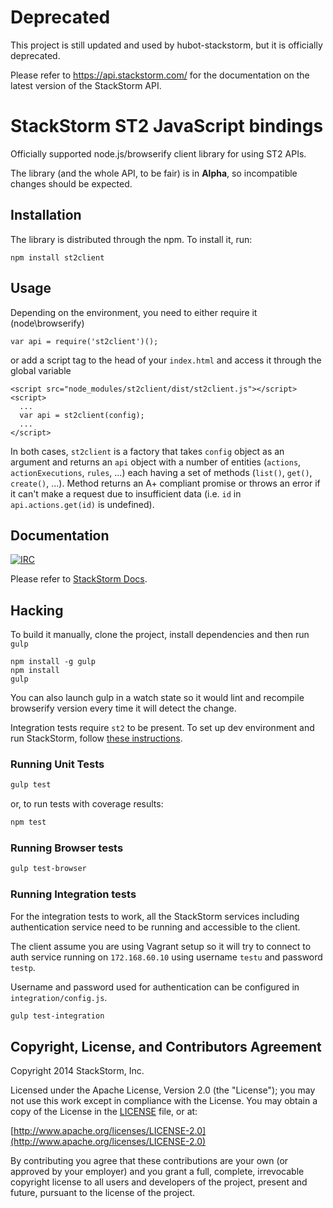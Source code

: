 # Deprecated

This project is still updated and used by hubot-stackstorm, but it is officially deprecated.

Please refer to https://api.stackstorm.com/ for the documentation on the latest version of the StackStorm API.

StackStorm ST2 JavaScript bindings
==============================================================================

Officially supported node.js/browserify client library for using ST2 APIs.

The library (and the whole API, to be fair) is in **Alpha**, so incompatible changes should be expected.

## Installation

The library is distributed through the npm. To install it, run:

    npm install st2client

## Usage

Depending on the environment, you need to either require it (node\browserify)

    var api = require('st2client')();

or add a script tag to the head of your `index.html` and access it through the global variable

    <script src="node_modules/st2client/dist/st2client.js"></script>
    <script>
      ...
      var api = st2client(config);
      ...
    </script>

In both cases, `st2client` is a factory that takes `config` object as an argument and returns an `api` object with a number of entities (`actions`, `actionExecutions`, `rules`, ...) each having a set of methods (`list()`, `get()`, `create()`, ...). Method returns an A+ compliant promise or throws an error if it can't make a request due to insufficient data (i.e. `id` in `api.actions.get(id)` is undefined).

## Documentation

[![IRC](https://img.shields.io/irc/%23stackstorm.png)](http://webchat.freenode.net/?channels=stackstorm)

Please refer to [StackStorm Docs](http://docs.stackstorm.com).

## Hacking

To build it manually, clone the project, install dependencies and then run `gulp`

    npm install -g gulp
    npm install
    gulp

You can also launch gulp in a watch state so it would lint and recompile browserify version every time it will detect the change.

Integration tests require `st2` to be present. To set up dev environment and run StackStorm, follow [these instructions](http://docs.stackstorm.com/install/index.html).

### Running Unit Tests

```bash
gulp test
```

or, to run tests with coverage results:

```bash
npm test
```

### Running Browser tests

```bash
gulp test-browser
```

### Running Integration tests

For the integration tests to work, all the StackStorm services including
authentication service need to be running and accessible to the client.

The client assume you are using Vagrant setup so it will try to connect to
auth service running on ``172.168.60.10`` using username ``testu`` and password
``testp``.

Username and password used for authentication can be configured in
``integration/config.js``.

```bash
gulp test-integration
```

## Copyright, License, and Contributors Agreement

Copyright 2014 StackStorm, Inc.

Licensed under the Apache License, Version 2.0 (the "License"); you may not use this work except in compliance with the License. You may obtain a copy of the License in the [LICENSE](LICENSE) file, or at:

[http://www.apache.org/licenses/LICENSE-2.0](http://www.apache.org/licenses/LICENSE-2.0)

By contributing you agree that these contributions are your own (or approved by your employer) and you grant a full, complete, irrevocable copyright license to all users and developers of the project, present and future, pursuant to the license of the project.
